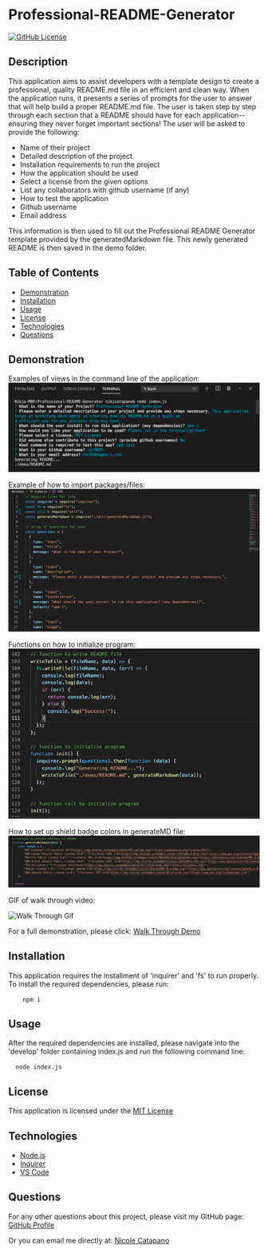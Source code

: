 
  
  # Professional-README-Generator 
  [![GitHub License](https://img.shields.io/badge/License-MIT-yellow.svg)](https://opensource.org/licenses/MIT)
  

  ## Description
   This application aims to assist developers with a template design to create a professional, quality README.md file in an efficient and clean way. When the application runs, it presents a series of prompts for the user to answer that will help build a proper README.md file. The user is taken step by step through each section that a README should have for each application--ensuring they never forget important sections! The user will be asked to provide the following:

   * Name of their project
   * Detailed description of the project
   * Installation requirements to run the project
   * How the application should be used
   * Select a license from the given options
   * List any collaborators with github username (if any)
   * How to test the application
   * Github username
   * Email address

   This information is then used to fill out the Professional README Generator template provided by the generatedMarkdown file. This newly generated README is then saved in the demo folder.

  ## Table of Contents
  

  * [Demonstration](#demonstration)
  * [Installation](#installation)
  * [Usage](#usage)
  * [License](#license)
  * [Technologies](#technologies)
  * [Questions](#questions)
 

  ## Demonstration
  Examples of views in the command line of the application: 
  ![Terminal Demo](develop/assets/terminal-screenshot.png)

  Example of how to import packages/files:
  ![Require files](develop/assets/require.png)

  Functions on how to initialize program:
  ![Function declarations to run application](develop/assets/code.png)

  How to set up shield badge colors in generateMD file:
  ![Snippet of badge markdowns](develop/assets/badges.png)


  GIF of walk through video:

  ![Walk Through Gif](develop/assets/walkthrough.gif)


  For a full demonstration, please click: [Walk Through Demo](https://youtu.be/73_CB5p1jHg)


  ## Installation
  This application requires the installment of 'inquirer' and 'fs' to run properly. To install the required dependencies, please run:
  ```
      npm i
  ```

  ## Usage
  After the required dependencies are installed, please navigate into the 'develop' folder containing index.js and run the following command line:
  ```
    node index.js
  ```

  ## License
  This application is licensed under the [MIT License](https://opensource.org/licenses/MIT)


  ## Technologies 
  * [Node.js](https://nodejs.org) 
  * [Inquirer](https://npmjs.com/package/inquirer)
  * [VS Code](https://code.visualstudio.com/)


  ## Questions
  For any other questions about this project, please visit my GitHub page:
      [GitHub Profile](https://github.com/nsc9605/Professional-README-Generator)
    
  Or you can email me directly at: [Nicole Catapano](mailto:nsc9605@gmail.com)
  
